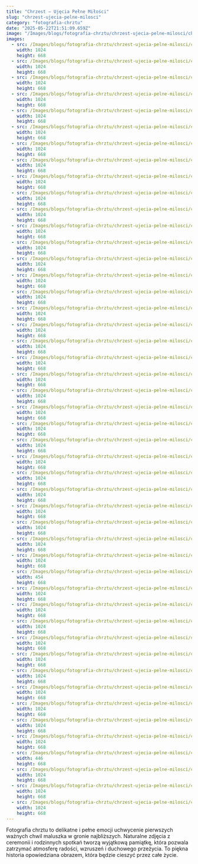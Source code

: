 ```yaml
---
title: "Chrzest – Ujęcia Pełne Miłości"
slug: "chrzest-ujecia-pelne-milosci"
category: "fotografia-chrztu"
date: "2025-05-22T21:51:09.659Z"
image: "/Images/blogs/fotografia-chrztu/chrzest-ujecia-pelne-milosci/chrzest pawelka w siemiatyczach-103.webp"
images:
  - src: /Images/blogs/fotografia-chrztu/chrzest-ujecia-pelne-milosci/chrzest pawelka w siemiatyczach-095.webp
    width: 1024
    height: 668
  - src: /Images/blogs/fotografia-chrztu/chrzest-ujecia-pelne-milosci/chrzest pawelka w siemiatyczach-096.webp
    width: 1024
    height: 668
  - src: /Images/blogs/fotografia-chrztu/chrzest-ujecia-pelne-milosci/chrzest pawelka w siemiatyczach-097.webp
    width: 1024
    height: 668
  - src: /Images/blogs/fotografia-chrztu/chrzest-ujecia-pelne-milosci/chrzest pawelka w siemiatyczach-098.webp
    width: 1024
    height: 668
  - src: /Images/blogs/fotografia-chrztu/chrzest-ujecia-pelne-milosci/chrzest pawelka w siemiatyczach-099.webp
    width: 1024
    height: 668
  - src: /Images/blogs/fotografia-chrztu/chrzest-ujecia-pelne-milosci/chrzest pawelka w siemiatyczach-100.webp
    width: 1024
    height: 668
  - src: /Images/blogs/fotografia-chrztu/chrzest-ujecia-pelne-milosci/chrzest pawelka w siemiatyczach-101.webp
    width: 1024
    height: 668
  - src: /Images/blogs/fotografia-chrztu/chrzest-ujecia-pelne-milosci/chrzest pawelka w siemiatyczach-102.webp
    width: 1024
    height: 668
  - src: /Images/blogs/fotografia-chrztu/chrzest-ujecia-pelne-milosci/chrzest pawelka w siemiatyczach-103.webp
    width: 1024
    height: 668
  - src: /Images/blogs/fotografia-chrztu/chrzest-ujecia-pelne-milosci/chrzest pawelka w siemiatyczach-104.webp
    width: 1024
    height: 668
  - src: /Images/blogs/fotografia-chrztu/chrzest-ujecia-pelne-milosci/chrzest pawelka w siemiatyczach-105.webp
    width: 1024
    height: 668
  - src: /Images/blogs/fotografia-chrztu/chrzest-ujecia-pelne-milosci/chrzest pawelka w siemiatyczach-106.webp
    width: 1024
    height: 668
  - src: /Images/blogs/fotografia-chrztu/chrzest-ujecia-pelne-milosci/chrzest pawelka w siemiatyczach-107.webp
    width: 1024
    height: 668
  - src: /Images/blogs/fotografia-chrztu/chrzest-ujecia-pelne-milosci/chrzest pawelka w siemiatyczach-108.webp
    width: 1024
    height: 668
  - src: /Images/blogs/fotografia-chrztu/chrzest-ujecia-pelne-milosci/chrzest pawelka w siemiatyczach-109.webp
    width: 1024
    height: 668
  - src: /Images/blogs/fotografia-chrztu/chrzest-ujecia-pelne-milosci/chrzest pawelka w siemiatyczach-110.webp
    width: 1024
    height: 668
  - src: /Images/blogs/fotografia-chrztu/chrzest-ujecia-pelne-milosci/chrzest pawelka w siemiatyczach-111.webp
    width: 1024
    height: 668
  - src: /Images/blogs/fotografia-chrztu/chrzest-ujecia-pelne-milosci/chrzest pawelka w siemiatyczach-112.webp
    width: 1024
    height: 668
  - src: /Images/blogs/fotografia-chrztu/chrzest-ujecia-pelne-milosci/chrzest pawelka w siemiatyczach-113.webp
    width: 1024
    height: 668
  - src: /Images/blogs/fotografia-chrztu/chrzest-ujecia-pelne-milosci/chrzest pawelka w siemiatyczach-114.webp
    width: 1024
    height: 668
  - src: /Images/blogs/fotografia-chrztu/chrzest-ujecia-pelne-milosci/chrzest pawelka w siemiatyczach-115.webp
    width: 1024
    height: 668
  - src: /Images/blogs/fotografia-chrztu/chrzest-ujecia-pelne-milosci/chrzest pawelka w siemiatyczach-116.webp
    width: 1024
    height: 668
  - src: /Images/blogs/fotografia-chrztu/chrzest-ujecia-pelne-milosci/chrzest pawelka w siemiatyczach-117.webp
    width: 1024
    height: 668
  - src: /Images/blogs/fotografia-chrztu/chrzest-ujecia-pelne-milosci/chrzest pawelka w siemiatyczach-118.webp
    width: 1024
    height: 668
  - src: /Images/blogs/fotografia-chrztu/chrzest-ujecia-pelne-milosci/chrzest pawelka w siemiatyczach-119.webp
    width: 1024
    height: 668
  - src: /Images/blogs/fotografia-chrztu/chrzest-ujecia-pelne-milosci/chrzest pawelka w siemiatyczach-120.webp
    width: 1024
    height: 668
  - src: /Images/blogs/fotografia-chrztu/chrzest-ujecia-pelne-milosci/chrzest pawelka w siemiatyczach-121.webp
    width: 1024
    height: 668
  - src: /Images/blogs/fotografia-chrztu/chrzest-ujecia-pelne-milosci/chrzest pawelka w siemiatyczach-122.webp
    width: 1024
    height: 668
  - src: /Images/blogs/fotografia-chrztu/chrzest-ujecia-pelne-milosci/chrzest pawelka w siemiatyczach-123.webp
    width: 1024
    height: 668
  - src: /Images/blogs/fotografia-chrztu/chrzest-ujecia-pelne-milosci/chrzest pawelka w siemiatyczach-124.webp
    width: 1024
    height: 668
  - src: /Images/blogs/fotografia-chrztu/chrzest-ujecia-pelne-milosci/chrzest pawelka w siemiatyczach-125.webp
    width: 1024
    height: 668
  - src: /Images/blogs/fotografia-chrztu/chrzest-ujecia-pelne-milosci/chrzest pawelka w siemiatyczach-126.webp
    width: 1024
    height: 668
  - src: /Images/blogs/fotografia-chrztu/chrzest-ujecia-pelne-milosci/chrzest pawelka w siemiatyczach-127.webp
    width: 454
    height: 668
  - src: /Images/blogs/fotografia-chrztu/chrzest-ujecia-pelne-milosci/chrzest pawelka w siemiatyczach-128.webp
    width: 1024
    height: 668
  - src: /Images/blogs/fotografia-chrztu/chrzest-ujecia-pelne-milosci/chrzest pawelka w siemiatyczach-129.webp
    width: 1024
    height: 668
  - src: /Images/blogs/fotografia-chrztu/chrzest-ujecia-pelne-milosci/chrzest pawelka w siemiatyczach-130.webp
    width: 1024
    height: 668
  - src: /Images/blogs/fotografia-chrztu/chrzest-ujecia-pelne-milosci/chrzest pawelka w siemiatyczach-131.webp
    width: 1024
    height: 668
  - src: /Images/blogs/fotografia-chrztu/chrzest-ujecia-pelne-milosci/chrzest pawelka w siemiatyczach-132.webp
    width: 1024
    height: 668
  - src: /Images/blogs/fotografia-chrztu/chrzest-ujecia-pelne-milosci/chrzest pawelka w siemiatyczach-133.webp
    width: 1024
    height: 668
  - src: /Images/blogs/fotografia-chrztu/chrzest-ujecia-pelne-milosci/chrzest pawelka w siemiatyczach-134.webp
    width: 1024
    height: 668
  - src: /Images/blogs/fotografia-chrztu/chrzest-ujecia-pelne-milosci/chrzest pawelka w siemiatyczach-135.webp
    width: 1024
    height: 668
  - src: /Images/blogs/fotografia-chrztu/chrzest-ujecia-pelne-milosci/chrzest pawelka w siemiatyczach-136.webp
    width: 1024
    height: 668
  - src: /Images/blogs/fotografia-chrztu/chrzest-ujecia-pelne-milosci/chrzest pawelka w siemiatyczach-138.webp
    width: 1024
    height: 668
  - src: /Images/blogs/fotografia-chrztu/chrzest-ujecia-pelne-milosci/chrzest pawelka w siemiatyczach-139.webp
    width: 446
    height: 668
  - src: /Images/blogs/fotografia-chrztu/chrzest-ujecia-pelne-milosci/chrzest pawelka w siemiatyczach-140.webp
    width: 1024
    height: 668
  - src: /Images/blogs/fotografia-chrztu/chrzest-ujecia-pelne-milosci/chrzest pawelka w siemiatyczach-141.webp
    width: 1024
    height: 668
  - src: /Images/blogs/fotografia-chrztu/chrzest-ujecia-pelne-milosci/chrzest pawelka w siemiatyczach-142.webp
    width: 1024
    height: 668
---
```


Fotografia chrztu to delikatne i pełne emocji uchwycenie pierwszych ważnych chwil maluszka w gronie najbliższych. Naturalne zdjęcia z ceremonii i rodzinnych spotkań tworzą wyjątkową pamiątkę, która pozwala zatrzymać atmosferę radości, wzruszeń i duchowego przeżycia. To piękna historia opowiedziana obrazem, która będzie cieszyć przez całe życie.
